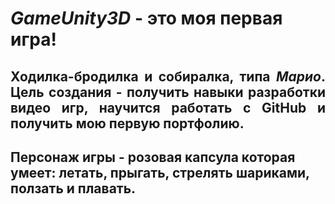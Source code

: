 # ***GameUnity3D*** - это моя первая игра!
## <div align="justify">Ходилка-бродилка и собиралка, типа *Марио*. Цель создания - получить навыки разработки видео игр, научится работать с GitHub и получить мою первую портфолию.
## Персонаж игры - розовая капсула которая умеет: летать, прыгать, стрелять шариками, ползать и плавать.</div>
